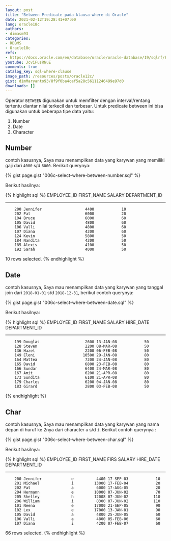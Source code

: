 ```yaml
---
layout: post
title: "Between Predicate pada klausa where di Oracle"
date: 2021-02-12T19:28:41+07:00
lang: oracle18c
authors:
- dimasm93
categories:
- RDBMS
- Oracle18c
refs: 
- https://docs.oracle.com/en/database/oracle/oracle-database/19/sqlrf/BETWEEN-Condition.html#GUID-868A7C9D-EDF9-44E7-91B5-C3F69E503CCB
youtube: JcviFusRNuE
comments: true
catalog_key: sql-where-clause
image_path: /resources/posts/oracle12c/
gist: dimMaryanto93/8f9f0ba4caf5a28c56111246499e97d0
downloads: []
---
```



Operator `BETWEEN` digunakan untuk memfilter dengan interval/rentang tertentu diantar nilai terkecil dan terbesar. Untuk predicate between ini bisa digunakan untuk beberapa tipe data yaitu:

1. Number
2. Date
3. Character

<!--more-->

## Number

contoh kasusnya, Saya mau menampilkan data yang karywan yang memiliki gaji dari `4000` s/d `6000`. Berikut querynya:

{% gist page.gist "006c-select-where-between-number.sql" %}

Berikut hasilnya:

{% highlight sql %}
EMPLOYEE_ID FIRST_NAME               SALARY DEPARTMENT_ID
----------- -------------------- ---------- -------------
        200 Jennifer                   4400            10
        202 Pat                        6000            20
        104 Bruce                      6000            60
        105 David                      4800            60
        106 Valli                      4800            60
        107 Diana                      4200            60
        124 Kevin                      5800            50
        184 Nandita                    4200            50
        185 Alexis                     4100            50
        192 Sarah                      4000            50

10 rows selected.
{% endhighlight %}

## Date

contoh kasusnya, Saya mau menampilkan data yang karywan yang tanggal join dari `2018-01-01` s/d `2018-12-31`, berikut contoh querynya:

{% gist page.gist "006c-select-where-between-date.sql" %}

Berikut hasilnya:

{% highlight sql %}
EMPLOYEE_ID FIRST_NAME               SALARY HIRE_DATE DEPARTMENT_ID
----------- -------------------- ---------- --------- -------------
        199 Douglas                    2600 13-JAN-08            50
        128 Steven                     2200 08-MAR-08            50
        136 Hazel                      2200 06-FEB-08            50
        149 Eleni                     10500 29-JAN-08            80
        164 Mattea                     7200 24-JAN-08            80
        165 David                      6800 23-FEB-08            80
        166 Sundar                     6400 24-MAR-08            80
        167 Amit                       6200 21-APR-08            80
        173 Sundita                    6100 21-APR-08            80
        179 Charles                    6200 04-JAN-08            80
        183 Girard                     2800 03-FEB-08            50
{% endhighlight %}

## Char

contoh kasusnya, Saya mau menampilkan data yang karywan yang nama depan di huruf ke 2nya dari character `a` s/d `i`. Berikut contoh querynya :

{% gist page.gist "006c-select-where-between-char.sql" %}

Berikut hasilnya:

{% highlight sql %}
EMPLOYEE_ID FIRST_NAME           FIRS     SALARY HIRE_DATE DEPARTMENT_ID
----------- -------------------- ---- ---------- --------- -------------
        200 Jennifer             e          4400 17-SEP-03            10
        201 Michael              i         13000 17-FEB-04            20
        202 Pat                  a          6000 17-AUG-05            20
        204 Hermann              e         10000 07-JUN-02            70
        205 Shelley              h         12008 07-JUN-02           110
        206 William              i          8300 07-JUN-02           110
        101 Neena                e         17000 21-SEP-05            90
        102 Lex                  e         17000 13-JAN-01            90
        105 David                a          4800 25-JUN-05            60
        106 Valli                a          4800 05-FEB-06            60
        107 Diana                i          4200 07-FEB-07            60

66 rows selected.
{% endhighlight %}